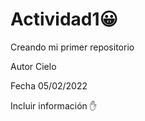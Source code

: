 # Actividad1😀 
Creando mi primer repositorio 

Autor Cielo

Fecha 05/02/2022

Incluir información ✋ 
